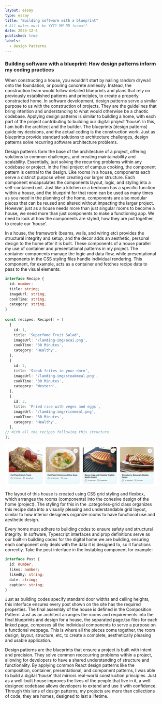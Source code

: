 ```yaml
---
layout: essay
type: essay
title: "Building software with a blueprint"
# All dates must be YYYY-MM-DD format!
date: 2024-12-4
published: true
labels:
  - Design Patterns
---
```

### Building software with a blueprint: How design patterns inform my coding practices 

When constructing a house, you wouldn’t start by nailing random drywall onto the foundation, or pouring concrete aimlessly. Instead, the construction team would follow detailed blueprints and plans that rely on previously established patterns and principles, to create a properly constructed home. In software development, design patterns serve a similar purpose to us with the construction of projects. They are the guidelines that bring intention and understanding to what would otherwise be a chaotic codebase. Applying design patterns is similar to building a home, with each part of the project contributing to building our digital project ‘house’. In this, I am both the architect and the builder. The blueprints (design patterns) guide my decisions, and the actual coding is the construction work. Just as blueprints provide standard solutions to architecture challenges, design patterns solve recurring software architecture problems.  


Design patterns form the base of the architecture of a project, offering solutions to common challenges, and creating maintainability and scalability. Essentially, just solving the recurring problems within any codebase or project. In the final project of campus cooking, the component pattern is central to the design. Like rooms in a house, components each serve a distinct purpose when creating our larger structure. Each component encapsulates the components layout, logic, and styling into a self-contained unit. Just like a kitchen or a bedroom has a specific function within a house, and the blueprint for that room can be used as many times as you need in the planning of the home, components are also modular pieces that can be reused and altered without impacting the larger project. However, just as a house needs more than just singular rooms to become a house, we need more than just components to make a functioning app. We need to look at how the components are styled, how they are put together, to create our ‘house’.


In a house, the framework (beams, walls, and wiring etc) provides the structural integrity and setup, and the decor adds an aesthetic, personal design to the home after it is built. These components of a house parallel my use of container and presentational patterns in my project. The container components manage the logic and data flow, while presentational components in the CSS styling files handle individual rendering. This component, for example, acts as a container and fetches recipe data to pass to the visual elements:

``` typescript 
interface Recipe {
  id: number;
  title: string;
  imageUrl: string;
  cookTime: string;
  category: string;
}

const recipes: Recipe[] = [
  {
    id: 1,
    title: 'Superfood Fruit Salad',
    imageUrl: '/landing-img/acai.png',
    cookTime: '30 Minutes',
    category: 'Healthy',
  },
  {
    id: 2,
    title: 'Steak frites in your dorm',
    imageUrl: '/landing-img/steakmeal.png',
    cookTime: '30 Minutes',
    category: 'Western',
  },
  {
    id: 3,
    title: 'Fried rice with veges and eggs',
    imageUrl: '/landing-img/ricemeal.png',
    cookTime: '30 Minutes',
    category: 'Healthy',
  },
// With all the recipes following this structure
];
```

![Example of the Recipe interface implementation](/img/design-patterns-interface-example.png)


The layout of this house is created using CSS grid styling and flexbox, which arranges the rooms (components) into the cohesive design of the home (project). The styling for this in the .categories-grid class organizes this recipe data into a visually pleasing and understandable grid layout, similar to how interior designers organize rooms to have functional use and aesthetic design.


Every home must adhere to building codes to ensure safety and structural integrity. In software, Typescript interfaces and prop definitions serve as our built-in building codes for the digital home we are building, ensuring each component only deals with the data it is designed to, so it functions correctly. Take the post interface in the Instablog component for example: 
```typescript
interface Post {
  id: number;
  likes: number;
  likedBy: string;
  date: string;
  caption: string;
}
```
Just as building codes specify standard door widths and ceiling heights, this interface ensures every post shown on the site has the required properties. The final assembly of the house is defined in the Composition Pattern. Just as an architect arranges the rooms and requirements into the final blueprints and design for a house, the separated page.tsx files for each linked page, composes all the individual components to serve a purpose on a functional webpage. This is where all the pieces come together, the room design, layout, structure, etc, to create a complete, aesthetically pleasing and usable application.


Design patterns are the blueprints that ensure a project is built with intent and precision. They solve common reoccurring problems within a project, allowing for developers to have a shared understanding of structure and functionality. By applying common React design patterns like the composition, container, presentational, and component patterns, I was able to build a digital ‘house’ that mirrors real-world construction principles. Just as a well-built house improves the lives of the people that live in it, a well designed codebase allows developers to extend and use it with confidence. Through this lens of design patterns, my projects are more than collections of code, they are homes, designed to last a lifetime. 
